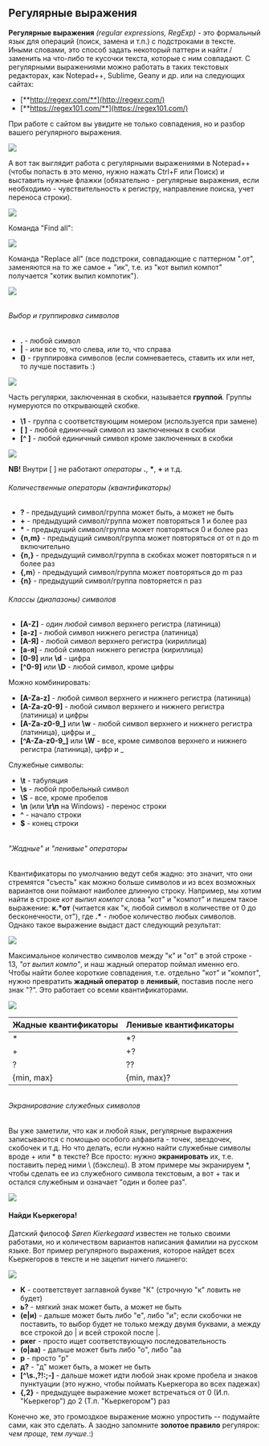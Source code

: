 ## Регулярные выражения

**Регулярные выражения** _\(regular expressions, RegExp\)_ -  это формальный язык для операций \(поиск, замена и т.п.\) с подстроками в тексте. Иными словами, это способ задать некоторый паттерн и найти / заменить на что-либо те кусочки текста, которые с ним совпадают. С регулярными выражениями можно работать в таких текстовых редакторах, как Notepad++, Sublime, Geany и др. или на следующих сайтах:

* [**http://regexr.com/**](http://regexr.com/)
* [**https://regex101.com/**](https://regex101.com/)

При работе с сайтом вы увидите не только совпадения, но и разбор вашего регулярного выражения.

![](./assets/Screenshot_8888.png)

А вот так выглядит работа с регулярными выражениями в Notepad++ \(чтобы попасть в это меню, нужно нажать Ctrl+F или Поиск\) и выставить нужные флажки \(обязательно - регулярные выражения, если необходимо - чувствительность к регистру, направление поиска, учет переноса строки\).

![](./assets/npp.png)

Команда "Find all":

![](./assets/npp2.png)

Команда "Replace all" \(все подстроки, совпадающие с паттерном ".от", заменяются на то же самое + "ик", т.е. из "кот выпил компот" получается "котик выпил компотик"\).

![](./assets/npp3.png)

###### 

###### Выбор и группировка символов

* **.** - любой символ
* **\|** - _или_ все то, что слева, _или_ то, что справа
* **\(\)** - группировка символов \(если сомневаетесь, ставить их или нет, то лучше поставить :\) 

![](./assets/regex1.png)

Часть регулярки, заключенная в скобки, называется **группой**. Группы нумеруются по открывающей скобке. 

* **\1** - группа с соответствующим номером \(используется при замене\)
* **\[ \]** - любой единичный символ из заключенных в скобки
* **\[^ \]** - любой единичный символ кроме заключенных в скобки

![](./assets/r7.png)

**NB!** Внутри \[ \] не работают _операторы_ **.**, **\***, **+** и т.д.

###### Количественные операторы \(квантификаторы\)

* **?** - предыдущий символ/группа может быть, а может не быть
* **+** - предыдущий символ/группа может повторяться 1 и более раз
* **\*** - предыдущий символ/группа может повторяться 0 и более раз
* **{n,m}** - предыдущий символ/группа может повторяться от от n до m включительно
* **{n,}** - предыдущий символ/группа в скобках может повторяться n и более раз 
* **{,m**} - предыдущий символ/группа может повторяться до m раз
* **{n}** - предыдущий символ/группа повторяется n раз

###### Классы \(диапазоны\) символов

* **\[A-Z\]** - _один любой_ символ верхнего регистра \(латиница\)
* **\[a-z\]** - любой символ нижнего регистра \(латиница\)
* **\[А-Я\]** - любой символ верхнего регистра \(кириллица\)
* **\[а-я\]** - любой символ нижнего регистра \(кириллица\)
* **\[0-9\]** или **\d** - цифра
* **\[^0-9\]** или **\D** - любой символ, кроме цифры

Можно комбинировать:

* **\[A-Za-z\]** - любой символ верхнего и нижнего регистра \(латиница\)
* **\[A-Za-z0-9\]** - любой символ верхнего и нижнего регистра \(латиница\) и цифры
* **\[A-Za-z0-9\_\]** или **\w** - любой символ верхнего и нижнего регистра \(латиница\), цифры и \_
* **\[^A-Za-z0-9\_\]** или **\W** - все, кроме символов верхнего и нижнего регистра \(латиница\), цифр и \_

Служебные символы:

* **\t** - табуляция
* **\s** - любой пробельный символ
* **\S** - все, кроме пробелов
* **\n** \(или **\r\n** на Windows\) - перенос строки
* **^** - начало строки
* **$** - конец строки

###### 

###### "Жадные" и "ленивые" операторы

Квантификаторы по умолчанию ведут себя жадно: это значит, что они стремятся "съесть" как можно больше символов и из всех возможных вариантов они поймают наиболее длинную строку. Например, мы хотим найти в строке _кот выпил компот_ слова "кот" и "компот" и пишем такое выражение: **к.\*от** \(читается как "к, любой символ в количестве от 0 до бесконечности, от"\), где **.\*** - любое количество любых символов. Однако такое выражение выдаст даст следующий результат:

![](./assets/6777.png)

Максимальное количество символов между "к" и "от" в этой строке - 13, _"от выпил компо"_, и наш жадный оператор поймал именно его. Чтобы найти более короткие совпадения, т.е. отдельно "кот" и "компот", нужно превратить **жадный оператор** в **ленивый**, поставив после него знак "?". Это работает со всеми квантификаторами.

![](./assets/662.png)

| Жадные квантификаторы | Ленивые квантификаторы |
| :--- | :--- |
| \* | \*? |
| + | +? |
| ? | ?? |
| {min, max} | {min, max}? |

###### 

###### Экранирование служебных символов

Вы уже заметили, что как и любой язык, регулярные выражения записываются с помощью особого алфавита - точек, звездочек, скобочек и т.д. Но что делать, если нужно найти служебные символы вроде + или \* в тексте? Все просто: нужно **экранировать** их, т.е. поставить перед ними \ (бэкслеш). В этом примере мы экранируем \*, чтобы сделать ее из служебного символа текстовым, а вот + так и остался служебным и означает "один и более раз".

![](./assets/harrns.png)

#### Найди Кьеркегора!

Датский философ _Søren Kierkegaard_ известен не только своими работами, но и количеством вариантов написания фамилии на русском языке. Вот пример регулярного выражения, которое найдет всех Кьеркегоров в тексте и не зацепит ничего лишнего:

![](./assets/kirkegaard.png)

* **К** - соответствует заглавной букве "К" \(строчную "к" ловить не будет\)
* **ь?** - мягкий знак может быть, а может не быть
* **\(е\|и\)** - дальше может быть либо "е", либо "и"; если скобочки не поставить, то выбор будет не только между двумя буквами, а между все строкой до \| и всей строкой после \|.
* **ркег** - просто ищет соответствующую последовательность
* **\(о\|аа\)** - дальше может быть либо "о", либо "аа
* **р** - просто "р"
* **д?** - "д"  может быть, а может не быть
* **\[^\s.,\?!:;-\]** - дальше может идти любой знак кроме пробела и знаков пунктуации \(это нужно, чтобы поймать Кьеркегора во всех падежах\)
* **{,2}** - предыдущее выражение может встречаться от 0 \(И.п. "Кьеркегор"\) до 2 \(Т.п. "Кьеркегором"\) раз

Конечно же, это громоздкое выражение можно упростить -- подумайте сами, как это сделать. А заодно запомните **золотое правило** регулярок: _чем проще, тем лучше._:\)

